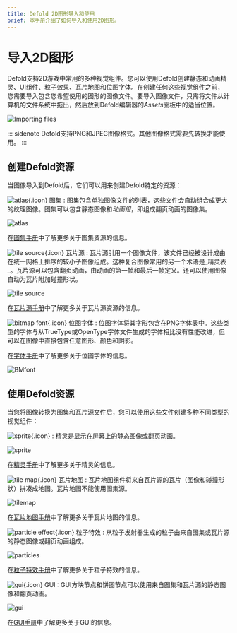 ```yaml
---
title: Defold 2D图形导入和使用
brief: 本手册介绍了如何导入和使用2D图形。
---
```


# 导入2D图形

Defold支持2D游戏中常用的多种视觉组件。您可以使用Defold创建静态和动画精灵、UI组件、粒子效果、瓦片地图和位图字体。在创建任何这些视觉组件之前，您需要导入包含您希望使用的图形的图像文件。要导入图像文件，只需将文件从计算机的文件系统中拖出，然后放到Defold编辑器的*Assets*面板中的适当位置。

![Importing files](images/graphics/import.png)

::: sidenote
Defold支持PNG和JPEG图像格式。其他图像格式需要先转换才能使用。
:::


## 创建Defold资源

当图像导入到Defold后，它们可以用来创建Defold特定的资源：

![atlas](images/icons/atlas.png){.icon} 图集
: 图集包含单独图像文件的列表，这些文件会自动组合成更大的纹理图像。图集可以包含静态图像和*动画组*，即组成翻页动画的图像集。

  ![atlas](images/graphics/atlas.png)

在[图集手册](/manuals/atlas)中了解更多关于图集资源的信息。

![tile source](images/icons/tilesource.png){.icon} 瓦片源
: 瓦片源引用一个图像文件，该文件已经被设计成由在统一网格上排序的较小子图像组成。这种复合图像常用的另一个术语是_精灵表_。瓦片源可以包含翻页动画，由动画的第一帧和最后一帧定义。还可以使用图像自动为瓦片附加碰撞形状。

  ![tile source](images/graphics/tilesource.png)

在[瓦片源手册](/manuals/tilesource)中了解更多关于瓦片源资源的信息。

![bitmap font](images/icons/font.png){.icon} 位图字体
: 位图字体将其字形包含在PNG字体表中。这些类型的字体与从TrueType或OpenType字体文件生成的字体相比没有性能改进，但可以在图像中直接包含任意图形、颜色和阴影。

在[字体手册](/manuals/font/#bitmap-bmfonts)中了解更多关于位图字体的信息。

  ![BMfont](images/font/bm_font.png)


## 使用Defold资源

当您将图像转换为图集和瓦片源文件后，您可以使用这些文件创建多种不同类型的视觉组件：

![sprite](images/icons/sprite.png){.icon}
: 精灵是显示在屏幕上的静态图像或翻页动画。

  ![sprite](images/graphics/sprite.png)

在[精灵手册](/manuals/sprite)中了解更多关于精灵的信息。

![tile map](images/icons/tilemap.png){.icon} 瓦片地图
: 瓦片地图组件将来自瓦片源的瓦片（图像和碰撞形状）拼凑成地图。瓦片地图不能使用图集源。

  ![tilemap](images/graphics/tilemap.png)

在[瓦片地图手册](/manuals/tilemap)中了解更多关于瓦片地图的信息。

![particle effect](images/icons/particlefx.png){.icon} 粒子特效
: 从粒子发射器生成的粒子由来自图集或瓦片源的静态图像或翻页动画组成。

  ![particles](images/graphics/particles.png)

在[粒子特效手册](/manuals/particlefx)中了解更多关于粒子特效的信息。

![gui](images/icons/gui.png){.icon} GUI
: GUI方块节点和饼图节点可以使用来自图集和瓦片源的静态图像和翻页动画。

  ![gui](images/graphics/gui.png)

在[GUI手册](/manuals/gui)中了解更多关于GUI的信息。
